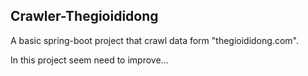 ## Crawler-Thegioididong
A basic spring-boot project that crawl data form "thegioididong.com". 

In this project seem need to improve...
